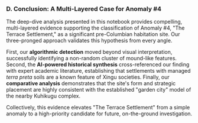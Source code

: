 ### D. Conclusion: A Multi-Layered Case for Anomaly #4

The deep-dive analysis presented in this notebook provides compelling, multi-layered evidence supporting the classification of Anomaly #4, "The Terrace Settlement," as a significant pre-Columbian habitation site. Our three-pronged approach validates this hypothesis from every angle.

First, our **algorithmic detection** moved beyond visual interpretation, successfully identifying a non-random cluster of mound-like features. Second, the **AI-powered historical synthesis** cross-referenced our finding with expert academic literature, establishing that settlements with managed *terra preta* soils are a known feature of Xingu societies. Finally, our **comparative analysis** demonstrates that the site's form and strategic placement are highly consistent with the established "garden city" model of the nearby Kuhikugu complex.

Collectively, this evidence elevates "The Terrace Settlement" from a simple anomaly to a high-priority candidate for future, on-the-ground investigation.
